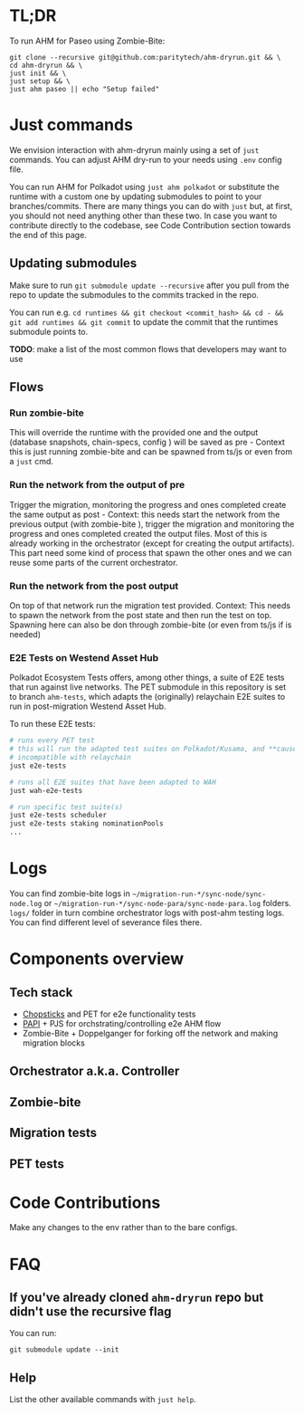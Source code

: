 # TL;DR

To run AHM for Paseo using Zombie-Bite:
```
git clone --recursive git@github.com:paritytech/ahm-dryrun.git && \
cd ahm-dryrun && \
just init && \
just setup && \
just ahm paseo || echo "Setup failed"
```

# Just commands

We envision interaction with ahm-dryrun mainly using a set of `just` commands. You can adjust AHM dry-run to your needs using `.env` config file.

You can run AHM for Polkadot using `just ahm polkadot` or substitute the runtime with a custom one by updating submodules to point to your branches/commits. There are many things you can do with `just` but, at first, you should not need anything other than these two. In case you want to contribute directly to the codebase, see Code Contribution section towards the end of this page.

## Updating submodules

Make sure to run `git submodule update --recursive` after you pull from the repo to update the submodules to the commits tracked in the repo.

You can run e.g. `cd runtimes && git checkout <commit_hash> && cd - && git add runtimes && git commit` to update the commit that the runtimes submodule points to.

**TODO**: make a list of the most common flows that developers may want to use
## Flows

### Run zombie-bite

This will override the runtime with the provided one and the output (database snapshots, chain-specs, config ) will be saved as pre - Context this is just running zombie-bite and can be spawned from ts/js or even from a `just` cmd.

### Run the network from the output of pre

Trigger the migration, monitoring the progress and ones completed create the same output as post - Context: this needs start the network from the previous output (with zombie-bite ), trigger the migration and monitoring the progress and ones completed created the output files. Most of this is already working in the orchestrator (except for creating the output artifacts).
This part need some kind of process that spawn the other ones and we can reuse some parts of the current orchestrator.

### Run the network from the post output

On top of that network run the migration test provided. Context: This needs to spawn the network from the post state and then run the test on top. Spawning here can also be don through zombie-bite (or even from ts/js if is needed)

### E2E Tests on Westend Asset Hub

Polkadot Ecosystem Tests offers, among other things, a suite of E2E tests that run against
live networks.
The PET submodule in this repository is set to branch `ahm-tests`, which adapts the (originally) relaychain E2E suites
to run in post-migration Westend Asset Hub.

To run these E2E tests:

```sh
# runs every PET test
# this will run the adapted test suites on Polkadot/Kusama, and **cause failures** as test suites for AH are
# incompatible with relaychain
just e2e-tests

# runs all E2E suites that have been adapted to WAH
just wah-e2e-tests

# run specific test suite(s)
just e2e-tests scheduler
just e2e-tests staking nominationPools
...
```

# Logs

You can find zombie-bite logs in `~/migration-run-*/sync-node/sync-node.log` or `~/migration-run-*/sync-node-para/sync-node-para.log` folders. `logs/` folder in turn 
combine orchestrator logs with post-ahm testing logs. You can find different level of severance files there.

# Components overview

## Tech stack

- [Chopsticks](https://github.com/AcalaNetwork/chopsticks) and PET for e2e functionality tests
- [PAPI](papi.how) + PJS for orchstrating/controlling e2e AHM flow
- Zombie-Bite + Doppelganger for forking off the network and making migration blocks

## Orchestrator a.k.a. Controller

## Zombie-bite

## Migration tests

## PET tests

# Code Contributions
Make any changes to the env rather than to the bare configs.

# FAQ
## If you've already cloned `ahm-dryrun` repo but didn't use the recursive flag
You can run:
```
git submodule update --init
```
## Help
List the other available commands with `just help`.
